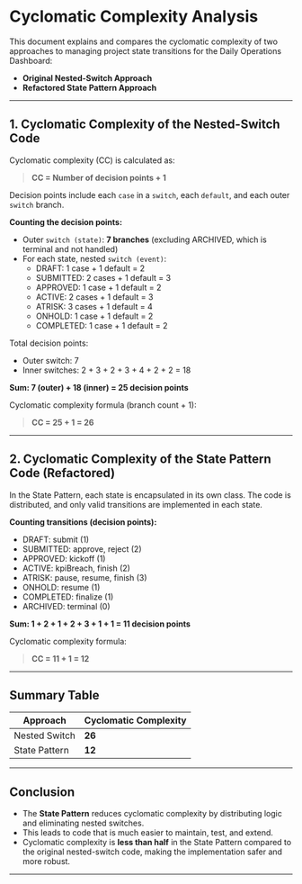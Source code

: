 # Cyclomatic Complexity Analysis

This document explains and compares the cyclomatic complexity of two approaches to managing project state transitions for the Daily Operations Dashboard:

- **Original Nested-Switch Approach**
- **Refactored State Pattern Approach**

---

## 1. Cyclomatic Complexity of the Nested-Switch Code

Cyclomatic complexity (CC) is calculated as:

> **CC = Number of decision points + 1**

Decision points include each `case` in a `switch`, each `default`, and each outer `switch` branch.

**Counting the decision points:**

- Outer `switch (state)`: **7 branches** (excluding ARCHIVED, which is terminal and not handled)
- For each state, nested `switch (event)`:
    - DRAFT: 1 case + 1 default = 2
    - SUBMITTED: 2 cases + 1 default = 3
    - APPROVED: 1 case + 1 default = 2
    - ACTIVE: 2 cases + 1 default = 3
    - ATRISK: 3 cases + 1 default = 4
    - ONHOLD: 1 case + 1 default = 2
    - COMPLETED: 1 case + 1 default = 2

Total decision points:
- Outer switch: 7
- Inner switches: 2 + 3 + 2 + 3 + 4 + 2 + 2 = 18

**Sum: 7 (outer) + 18 (inner) = 25 decision points**

Cyclomatic complexity formula (branch count + 1):

> **CC = 25 + 1 = 26**

---

## 2. Cyclomatic Complexity of the State Pattern Code (Refactored)

In the State Pattern, each state is encapsulated in its own class. The code is distributed, and only valid transitions are implemented in each state.

**Counting transitions (decision points):**

- DRAFT: submit (1)
- SUBMITTED: approve, reject (2)
- APPROVED: kickoff (1)
- ACTIVE: kpiBreach, finish (2)
- ATRISK: pause, resume, finish (3)
- ONHOLD: resume (1)
- COMPLETED: finalize (1)
- ARCHIVED: terminal (0)

**Sum: 1 + 2 + 1 + 2 + 3 + 1 + 1 = 11 decision points**

Cyclomatic complexity formula:

> **CC = 11 + 1 = 12**

---

## Summary Table

| Approach            | Cyclomatic Complexity |
|---------------------|----------------------|
| Nested Switch       | **26**               |
| State Pattern       | **12**               |

---

## Conclusion

- The **State Pattern** reduces cyclomatic complexity by distributing logic and eliminating nested switches.
- This leads to code that is much easier to maintain, test, and extend.
- Cyclomatic complexity is **less than half** in the State Pattern compared to the original nested-switch code, making the implementation safer and more robust.

---
